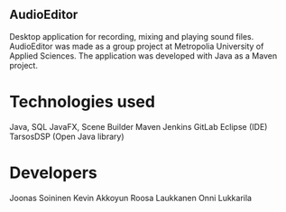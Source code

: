 ## AudioEditor

Desktop application for recording, mixing and playing sound files. AudioEditor was made as a group project at Metropolia University of Applied Sciences. The application was developed with Java as a Maven project.

# Technologies used

Java, SQL
JavaFX, Scene Builder
Maven
Jenkins
GitLab
Eclipse (IDE)
TarsosDSP (Open Java library)

# Developers

Joonas Soininen 
Kevin Akkoyun
Roosa Laukkanen
Onni Lukkarila
